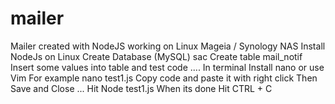 # mailer
Mailer created with NodeJS working on Linux Mageia / Synology NAS
Install NodeJs on Linux
Create Database (MySQL) sac
Create table mail_notif
Insert some values into table and test code
....
In terminal
Install nano or use Vim
For example nano test1.js
Copy code and paste it with right click
Then Save and Close
...
Hit Node test1.js
When its done Hit CTRL + C
